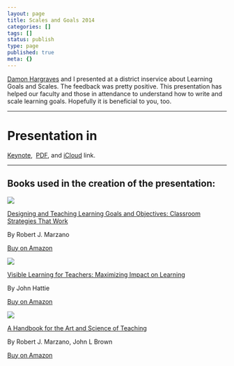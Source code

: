 ```yaml
---
layout: page
title: Scales and Goals 2014
categories: []
tags: []
status: publish
type: page
published: true
meta: {}
---
```


[Damon Hargraves](http://www.damonhargraves.com) and I presented at a district inservice about Learning Goals and Scales. The feedback was pretty positive. This presentation has helped our faculty and those in attendance to understand how to write and scale learning goals. Hopefully it is beneficial to you, too.

---
# Presentation in 
[Keynote](/s/goals-and-scaleskey.zip), 
[PDF](/s/goals-and-scales.pdf), and 
[iCloud](https://www.icloud.com/keynote/AwBWCAESEAl49qDcD1DpOlCEwNFm6ukaKiPRTvLBrinTosd9knhISTEY0p8L5OBN7ACb3Ovm1CIbVDMs1-Sa54YtWgMCUCAQEEIHIMi2jqA-UwxmFla2XN0oYVL0kqQu1S7J72qhULQ0qG#goals_and_scales) link. 























****



## Books used in the creation of the presentation:




























  
[![](http://ecx.images-amazon.com/images/I/51VKMS4IQ9L.jpg)](http://www.amazon.com/Designing-Teaching-Learning-Goals-Objectives/dp/0982259204?SubscriptionId=0ENGV10E9K9QDNSJ5C82&tag=jethrojonesco-20&linkCode=xm2&camp=2025&creative=165953&creativeASIN=0982259204)
    

    
[Designing and Teaching Learning Goals and Objectives: Classroom Strategies That Work](http://www.amazon.com/Designing-Teaching-Learning-Goals-Objectives/dp/0982259204?SubscriptionId=0ENGV10E9K9QDNSJ5C82&tag=jethrojonesco-20&linkCode=xm2&camp=2025&creative=165953&creativeASIN=0982259204)
      
      
By Robert J. Marzano
      
        
[Buy on Amazon](http://www.amazon.com/Designing-Teaching-Learning-Goals-Objectives/dp/0982259204?SubscriptionId=0ENGV10E9K9QDNSJ5C82&tag=jethrojonesco-20&linkCode=xm2&camp=2025&creative=165953&creativeASIN=0982259204)








  
[![](http://ecx.images-amazon.com/images/I/41xJQRlNsKL.jpg)](http://www.amazon.com/Visible-Learning-Teachers-Maximizing-Impact/dp/0415690153?SubscriptionId=0ENGV10E9K9QDNSJ5C82&tag=jethrojonesco-20&linkCode=xm2&camp=2025&creative=165953&creativeASIN=0415690153)
    

    
[Visible Learning for Teachers: Maximizing Impact on Learning](http://www.amazon.com/Visible-Learning-Teachers-Maximizing-Impact/dp/0415690153?SubscriptionId=0ENGV10E9K9QDNSJ5C82&tag=jethrojonesco-20&linkCode=xm2&camp=2025&creative=165953&creativeASIN=0415690153)
      
      
By John Hattie
      
        
[Buy on Amazon](http://www.amazon.com/Visible-Learning-Teachers-Maximizing-Impact/dp/0415690153?SubscriptionId=0ENGV10E9K9QDNSJ5C82&tag=jethrojonesco-20&linkCode=xm2&camp=2025&creative=165953&creativeASIN=0415690153)








  
[![](http://ecx.images-amazon.com/images/I/51KHUrrVvsL.jpg)](http://www.amazon.com/A-Handbook-Art-Science-Teaching/dp/1416608184?SubscriptionId=0ENGV10E9K9QDNSJ5C82&tag=jethrojonesco-20&linkCode=xm2&camp=2025&creative=165953&creativeASIN=1416608184)
    

    
[A Handbook for the Art and Science of Teaching](http://www.amazon.com/A-Handbook-Art-Science-Teaching/dp/1416608184?SubscriptionId=0ENGV10E9K9QDNSJ5C82&tag=jethrojonesco-20&linkCode=xm2&camp=2025&creative=165953&creativeASIN=1416608184)
      
      
By Robert J. Marzano, John L Brown
      
        
[Buy on Amazon](http://www.amazon.com/A-Handbook-Art-Science-Teaching/dp/1416608184?SubscriptionId=0ENGV10E9K9QDNSJ5C82&tag=jethrojonesco-20&linkCode=xm2&camp=2025&creative=165953&creativeASIN=1416608184)

